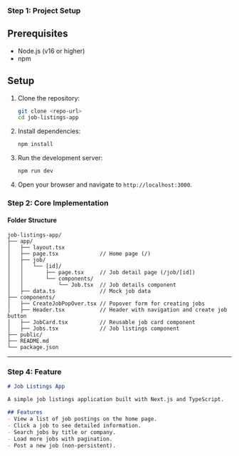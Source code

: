 ### Step 1: Project Setup
## Prerequisites
- Node.js (v16 or higher)
- npm

## Setup
1. Clone the repository:
   ```bash
   git clone <repo-url>
   cd job-listings-app
   ```
2. Install dependencies:
   ```bash
   npm install
   ```
3. Run the development server:
   ```bash
   npm run dev
   ```
4. Open your browser and navigate to `http://localhost:3000`.




### Step 2: Core Implementation

#### Folder Structure
```
job-listings-app/
├── app/
│   ├── layout.tsx
│   ├── page.tsx             // Home page (/)
│   ├── job/
│   │   └── [id]/
│   │       ├── page.tsx     // Job detail page (/job/[id])
│   │       └── components/
│   │           └── Job.tsx  // Job details component
│   ├── data.ts              // Mock job data 
├── components/
│   ├── CreateJobPopOver.tsx // Popover form for creating jobs
│   ├── Header.tsx           // Header with navigation and create job button
│   ├── JobCard.tsx          // Reusable job card component
│   ├── Jobs.tsx             // Job listings component
├── public/
├── README.md
└── package.json
```

---

### Step 4: Feature

```markdown
# Job Listings App

A simple job listings application built with Next.js and TypeScript.

## Features
- View a list of job postings on the home page.
- Click a job to see detailed information.
- Search jobs by title or company.
- Load more jobs with pagination.
- Post a new job (non-persistent).

